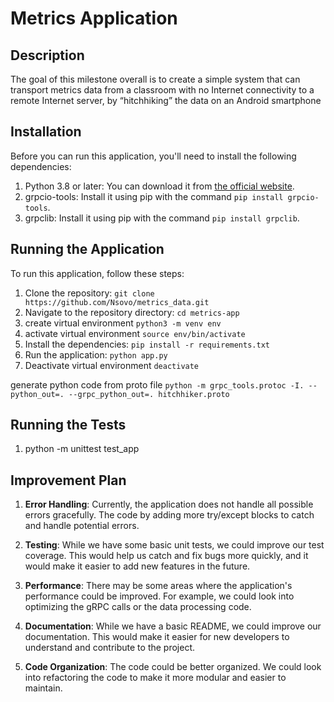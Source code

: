 
# Metrics Application

## Description

The goal of this milestone overall is to create a simple system that can transport metrics data from a classroom with no Internet connectivity to a remote Internet server, by “hitchhiking” the data on an Android smartphone

## Installation

Before you can run this application, you'll need to install the following dependencies:

1. Python 3.8 or later: You can download it from [the official website](https://www.python.org/downloads/).
2. grpcio-tools: Install it using pip with the command `pip install grpcio-tools`.
3. grpclib: Install it using pip with the command `pip install grpclib`.

## Running the Application

To run this application, follow these steps:

1. Clone the repository: `git clone https://github.com/Nsovo/metrics_data.git`
2. Navigate to the repository directory: `cd metrics-app`
3. create virtual environment `python3 -m venv env`
4. activate virtual environment `source env/bin/activate`
5. Install the dependencies: `pip install -r requirements.txt`
6. Run the application: `python app.py`
7. Deactivate virtual environment `deactivate`

generate python code from proto file `python -m grpc_tools.protoc -I. --python_out=. --grpc_python_out=. hitchhiker.proto`

## Running the Tests
1. python -m unittest test_app

## Improvement Plan


1. **Error Handling**: Currently, the application does not handle all possible errors gracefully. The code by adding more try/except blocks to catch and handle potential errors.

2. **Testing**: While we have some basic unit tests, we could improve our test coverage. This would help us catch and fix bugs more quickly, and it would make it easier to add new features in the future.

3. **Performance**: There may be some areas where the application's performance could be improved. For example, we could look into optimizing the gRPC calls or the data processing code.

4. **Documentation**: While we have a basic README, we could improve our documentation. This would make it easier for new developers to understand and contribute to the project.

5. **Code Organization**: The code could be better organized. We could look into refactoring the code to make it more modular and easier to maintain.

